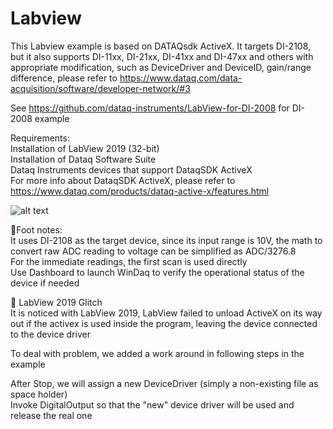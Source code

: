 # Labview
This Labview example is based on DATAQsdk ActiveX. It targets DI-2108, but it also supports DI-11xx, DI-21xx, DI-41xx and DI-47xx and others with appropriate modification, such as DeviceDriver and DeviceID, gain/range difference, please refer to https://www.dataq.com/data-acquisition/software/developer-network/#3

See https://github.com/dataq-instruments/LabView-for-DI-2008 for DI-2008 example

Requirements:<br/>
  Installation of LabView 2019 (32-bit)<br/>
  Installation of Dataq Software Suite<br/>
  Dataq Instruments devices that support DataqSDK ActiveX<br/> 
  For more info about DataqSDK ActiveX, please refer to https://www.dataq.com/products/dataq-active-x/features.html


![alt text](https://www.dataq.com/resources/repository/labview.gif "ScreenCapture")

:notebook:Foot notes:<br/>
  It uses DI-2108 as the target device, since its input range is 10V, the math to convert raw ADC reading to voltage can be simplified as ADC/3276.8 <br/>
  For the immediate readings, the first scan is used directly<br/>
  Use Dashboard to launch WinDaq to verify the operational status of the device if needed
  
:bug: LabView 2019 Glitch<br/>
  It is noticed with LabView 2019, LabView failed to unload ActiveX on its way out if the activex is used inside the program, leaving the device connected to the device driver
  
  To deal with problem, we added a work around in following steps in the example
  
  After Stop, we will assign a new DeviceDriver (simply a non-existing file as space holder)<br/>
  Invoke DigitalOutput so that the "new" device driver will be used and release the real one<br/>
 
